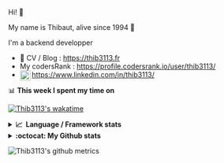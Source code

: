 Hi! 👋

My name is Thibaut, alive since 1994 🍷

I'm a backend developper

-   📝 CV / Blog : https://thib3113.fr
-   My codersRank : https://profile.codersrank.io/user/thib3113/
-   <a href="https://www.linkedin.com/in/thib3113/"><img align="left" alt="Thib3113's Linkedin" width="21px" src="https://raw.githubusercontent.com/peterthehan/peterthehan/master/assets/linkedin.svg" /></a> https://www.linkedin.com/in/thib3113/

📊 **This week I spent my time on**

[![Thib3113's wakatime](https://github-readme-stats.vercel.app/api/wakatime?username=thib3113&layout=default&theme=dracula&langs_count=6&hide_title=true&hide_border=true)](https://wakatime.com/@thib3113)

<details>
  <summary><b>📈&nbsp;&nbsp;Language&nbsp;/&nbsp;Framework stats</b></summary>
  <br/>  
  <a href='https://profile.codersrank.io/user/thib3113/'>
  <img src='http://cr-skills-chart-widget.azurewebsites.net/api/api?username=thib3113&padding=30&skills=php,batchfile,javascript,less,mysql,reactjs,scss,shell,typescript,vue'>
  </a>
</details>

<details>
  <summary><b>:octocat: My Github stats</b></summary>
  <br/>  
  
  <img src="https://github-readme-stats.vercel.app/api?username=thib3113&theme=dracula&show_icons=true&" alt="Thib3113's GitHub stats" />

<!--START_SECTION:activity-->

1. 🚀 Published release [crowdsec-client/v0.1.0](https://github.com/crowdsec-client/v0.1.0) in [thib3113/node-crowdsec](https://github.com/thib3113/node-crowdsec)
2. 🎉 Merged PR [#8](https://github.com/thib3113/node-crowdsec/pull/8) in [thib3113/node-crowdsec](https://github.com/thib3113/node-crowdsec)
3. 💪 Opened PR [#8](https://github.com/thib3113/node-crowdsec/pull/8) in [thib3113/node-crowdsec](https://github.com/thib3113/node-crowdsec)
4. 🎉 Merged PR [#625](https://github.com/thib3113/unifi-client/pull/625) in [thib3113/unifi-client](https://github.com/thib3113/unifi-client)
5. 🎉 Merged PR [#624](https://github.com/thib3113/unifi-client/pull/624) in [thib3113/unifi-client](https://github.com/thib3113/unifi-client)
 <!--END_SECTION:activity-->

</details>

![Thib3113's github metrics](https://gist.githubusercontent.com/thib3113/83a96e16f8bca103f1b0e376186c66ec/raw/github-metrics.svg)
